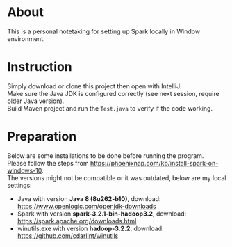 # About
This is a personal notetaking for setting up Spark locally in Window environment.

# Instruction
Simply download or clone this project then open with IntelliJ.   
Make sure the Java JDK is configured correctly (see next session, require older Java version).  
Build Maven project and run the `Test.java` to verify if the code working.  

# Preparation
Below are some installations to be done before running the program.  
Please follow the steps from https://phoenixnap.com/kb/install-spark-on-windows-10.  
The versions might not be compatible or it was outdated, below are my local settings:
* Java with version **Java 8 (8u262-b10)**, download: https://www.openlogic.com/openjdk-downloads
* Spark with version **spark-3.2.1-bin-hadoop3.2**, download: https://spark.apache.org/downloads.html
* winutils.exe with version **hadoop-3.2.2**, download: https://github.com/cdarlint/winutils